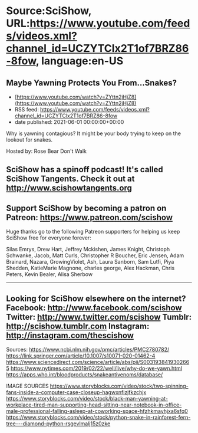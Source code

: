 # Source:SciShow, URL:https://www.youtube.com/feeds/videos.xml?channel_id=UCZYTClx2T1of7BRZ86-8fow, language:en-US

## Maybe Yawning Protects You From...Snakes?
 - [https://www.youtube.com/watch?v=ZYttn2jHjZ8](https://www.youtube.com/watch?v=ZYttn2jHjZ8)
 - RSS feed: https://www.youtube.com/feeds/videos.xml?channel_id=UCZYTClx2T1of7BRZ86-8fow
 - date published: 2021-06-01 00:00:00+00:00

Why is yawning contagious? It might be your body trying to keep on the lookout for snakes.

Hosted by: Rose Bear Don't Walk

SciShow has a spinoff podcast! It's called SciShow Tangents. Check it out at http://www.scishowtangents.org
----------
Support SciShow by becoming a patron on Patreon: https://www.patreon.com/scishow
----------
Huge thanks go to the following Patreon supporters for helping us keep SciShow free for everyone forever:

Silas Emrys, Drew Hart, Jeffrey Mckishen, James Knight, Christoph Schwanke, Jacob, Matt Curls, Christopher R Boucher, Eric Jensen, Adam Brainard, Nazara, GrowingViolet, Ash, Laura Sanborn, Sam Lutfi, Piya Shedden, KatieMarie Magnone, charles george, Alex Hackman, Chris Peters, Kevin Bealer, Alisa Sherbow

----------
Looking for SciShow elsewhere on the internet?
Facebook: http://www.facebook.com/scishow
Twitter: http://www.twitter.com/scishow
Tumblr: http://scishow.tumblr.com
Instagram: http://instagram.com/thescishow
----------
Sources: 
https://www.ncbi.nlm.nih.gov/pmc/articles/PMC2780782/
https://link.springer.com/article/10.1007/s10071-020-01462-4
https://www.sciencedirect.com/science/article/abs/pii/S0031938419302665 
https://www.nytimes.com/2019/02/22/well/live/why-do-we-yawn.html 
https://apps.who.int/bloodproducts/snakeantivenoms/database/

IMAGE SOURCES
https://www.storyblocks.com/video/stock/two-spinning-fans-inside-a-computer-case-closeup-hagwxnfizjfkzchjx
https://www.storyblocks.com/video/stock/black-man-yawning-at-workplace-tired-man-supporting-head-sitting-near-notebook-in-office-male-professional-falling-asleep-at-coworking-space-hfzhkmayhjxa6sfq0
https://www.storyblocks.com/video/stock/python-snake-in-rainforest-fern-tree---diamond-python-rsgevlmalj15z0zke

